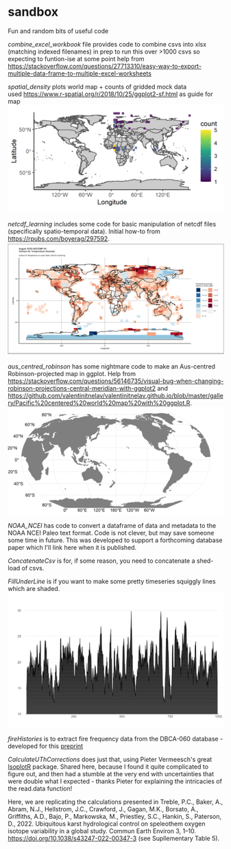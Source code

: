 # sandbox
Fun and random bits of useful code

*combine_excel_workbook* file provides code to combine csvs into xlsx (matching indexed filenames)
  in prep to run this over >1000 csvs so expecting to funtion-ise at some point
  help from https://stackoverflow.com/questions/27713310/easy-way-to-export-multiple-data-frame-to-multiple-excel-worksheets

*spatial_density* plots world map + counts of gridded mock data  
used https://www.r-spatial.org/r/2018/10/25/ggplot2-sf.html as guide for map
![map](spatial_density/test_map2.png?raw=true)

*netcdf_learning* includes some code for basic manipulation of netcdf files (specifically spatio-temporal data). Initial how-to from https://rpubs.com/boyerag/297592.
![temp-anom](netcdf_learning/Gisstemp_Aug_anom.png?raw=true)

*aus_centred_robinson* has some nightmare code to make an Aus-centred Robinson-projected map in ggplot. Help from https://stackoverflow.com/questions/56146735/visual-bug-when-changing-robinson-projections-central-meridian-with-ggplot2 and https://github.com/valentinitnelav/valentinitnelav.github.io/blob/master/gallery/Pacific%20centered%20world%20map%20with%20ggplot.R. ![robmap](aus_centred_robinson/world_map.png?raw=true)

*NOAA_NCEI* has code to convert a dataframe of data and metadata to the NOAA NCEI Paleo text format. Code is not clever, but may save someone some time in future. This was developed to support a forthcoming database paper which I'll link here when it is published. 

*ConcatenateCsv* is for, if some reason, you need to concatenate a shed-load of csvs.

*FillUnderLine* is if you want to make some pretty timeseries squiggly lines which are shaded.  ![fill](FillUnderLine/fillUnderLine.png?raw=true)

*fireHistories* is to extract fire frequency data from the DBCA-060 database - developed for this [preprint](https://www.authorea.com/users/721011/articles/705978-combustion-completeness-and-sample-location-determine-wildfire-ash-leachate-chemistry?commit=9924c83fb4c457b0ab70ccbdac1fc4530b3721c6)

*CalculateUThCorrections* does just that, using Pieter Vermeesch's great [IsoplotR](https://github.com/pvermees/IsoplotR) package. Shared here, because I found it quite complicated to figure out, and then had a stumble at the very end with uncertainties that were double what I expected - thanks Pieter for explaining the intricacies of the read.data function! 

Here, we are replicating the calculations presented in Treble, P.C., Baker, A., Abram, N.J., Hellstrom, J.C., Crawford, J., Gagan, M.K., Borsato, A., Griffiths, A.D., Bajo, P., Markowska, M., Priestley, S.C., Hankin, S., Paterson, D., 2022. Ubiquitous karst hydrological control on speleothem oxygen isotope variability in a global study. Commun Earth Environ 3, 1–10. https://doi.org/10.1038/s43247-022-00347-3 (see Supllementary Table 5). 



